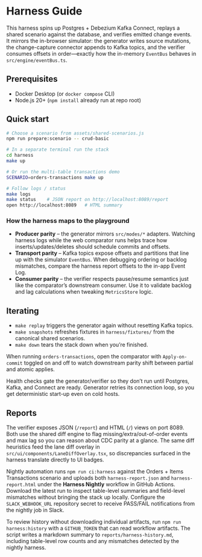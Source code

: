 # Harness Guide

This harness spins up Postgres + Debezium Kafka Connect, replays a shared scenario against the database, and verifies emitted change events. It mirrors the in-browser simulator: the generator writes source mutations, the change-capture connector appends to Kafka topics, and the verifier consumes offsets in order—exactly how the in-memory `EventBus` behaves in `src/engine/eventBus.ts`.

## Prerequisites
- Docker Desktop (or `docker compose` CLI)
- Node.js 20+ (`npm install` already run at repo root)

## Quick start
```bash
# Choose a scenario from assets/shared-scenarios.js
npm run prepare:scenario -- crud-basic

# In a separate terminal run the stack
cd harness
make up

# Or run the multi-table transactions demo
SCENARIO=orders-transactions make up

# Follow logs / status
make logs
make status    # JSON report on http://localhost:8089/report
open http://localhost:8089   # HTML summary
```

### How the harness maps to the playground

- **Producer parity** – the generator mirrors `src/modes/*` adapters. Watching harness logs while the web comparator runs helps trace how inserts/updates/deletes should schedule commits and offsets.
- **Transport parity** – Kafka topics expose offsets and partitions that line up with the simulator `EventBus`. When debugging ordering or backlog mismatches, compare the harness report offsets to the in-app Event Log.
- **Consumer parity** – the verifier respects pause/resume semantics just like the comparator’s downstream consumer. Use it to validate backlog and lag calculations when tweaking `MetricsStore` logic.

## Iterating
- `make replay` triggers the generator again without resetting Kafka topics.
- `make snapshots` refreshes fixtures in `harness/fixtures/` from the canonical shared scenarios.
- `make down` tears the stack down when you’re finished.

When running `orders-transactions`, open the comparator with `Apply-on-commit` toggled on and off to watch downstream parity shift between partial and atomic applies.

Health checks gate the generator/verifier so they don’t run until Postgres, Kafka, and Connect are ready. Generator retries its connection loop, so you get deterministic start-up even on cold hosts.

## Reports
The verifier exposes JSON (`/report`) and HTML (`/`) views on port 8089. Both use the shared diff engine to flag missing/extra/out-of-order events and max lag so you can reason about CDC parity at a glance. The same diff heuristics feed the lane diff overlay in `src/ui/components/LaneDiffOverlay.tsx`, so discrepancies surfaced in the harness translate directly to UI badges.

Nightly automation runs `npm run ci:harness` against the Orders + Items Transactions scenario and uploads both `harness-report.json` and `harness-report.html` under the **Harness Nightly** workflow in GitHub Actions. Download the latest run to inspect table-level summaries and field-level mismatches without bringing the stack up locally.
Configure the `SLACK_WEBHOOK_URL` repository secret to receive PASS/FAIL notifications from the nightly job in Slack.

To review history without downloading individual artifacts, run `npm run harness:history` with a `GITHUB_TOKEN` that can read workflow artifacts. The script writes a markdown summary to `reports/harness-history.md`, including table-level row counts and any mismatches detected by the nightly harness.

